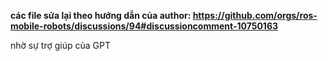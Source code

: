 **các file sửa lại theo hướng dẫn của author: https://github.com/orgs/ros-mobile-robots/discussions/94#discussioncomment-10750163**

nhờ sự trợ giúp của GPT
